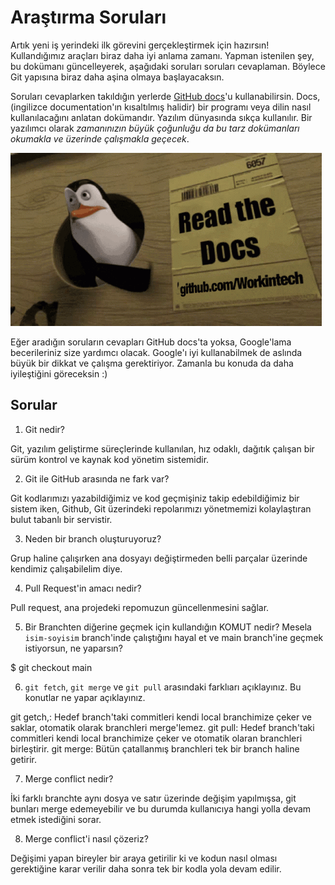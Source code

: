 # Araştırma Soruları

Artık yeni iş yerindeki ilk görevini gerçekleştirmek için hazırsın! Kullandığımız araçları biraz daha iyi anlama zamanı. Yapman istenilen şey, bu dokümanı güncelleyerek, aşağıdaki soruları soruları cevaplaman. Böylece Git yapısına biraz daha aşina olmaya başlayacaksın.

Soruları cevaplarken takıldığın yerlerde [GitHub docs](https://docs.github.com/en)'u kullanabilirsin. Docs, (ingilizce documentation'ın kısaltılmış halidir) bir programı veya dilin nasıl kullanılacağını anlatan dokümandır. Yazılım dünyasında sıkça kullanılır. Bir yazılımcı olarak _zamanınızın büyük çoğunluğu da bu tarz dokümanları okumakla ve üzerinde çalışmakla geçecek_.

![READ THE DOCS](https://github.com/Workintech/FSWeb-S1G1-Projesi-Web-Development-Projesi-icin-Git/blob/main/read-the-docs-wit.gif?raw=true)

Eğer aradığın soruların cevapları GitHub docs'ta yoksa, Google'lama becerileriniz size yardımcı olacak. Google'ı iyi kullanabilmek de aslında büyük bir dikkat ve çalışma gerektiriyor. Zamanla bu konuda da daha iyileştiğini göreceksin :)

## Sorular

1. Git nedir?

Git, yazılım geliştirme süreçlerinde kullanılan, hız odaklı, dağıtık çalışan bir sürüm kontrol ve kaynak kod 
yönetim sistemidir.

2. Git ile GitHub arasında ne fark var?

Git kodlarımızı yazabildiğimiz ve kod geçmişiniz takip edebildiğimiz bir sistem iken,
Github, Git üzerindeki repolarımızı yönetmemizi kolaylaştıran bulut tabanlı bir servistir.

3. Neden bir branch oluşturuyoruz?

Grup haline çalışırken ana dosyayı değiştirmeden belli parçalar üzerinde kendimiz çalışabilelim diye.

4. Pull Request'in amacı nedir?

Pull request, ana projedeki repomuzun güncellenmesini sağlar.

5. Bir Branchten diğerine geçmek için kullandığın KOMUT nedir? 
Mesela `isim-soyisim` branch'inde çalıştığını hayal et ve main branch'ine geçmek istiyorsun, ne yaparsın?

$ git checkout main

6. `git fetch`, `git merge` ve `git pull` arasındaki farklıarı açıklayınız. Bu konutlar ne yapar açıklayınız.

git getch,: Hedef branch'taki commitleri kendi local branchimize çeker ve saklar, otomatik olarak branchleri merge'lemez.
git pull: Hedef branch'taki commitleri kendi local branchimize çeker ve otomatik olaran branchleri birleştirir.
git merge: Bütün çatallanmış branchleri tek bir branch haline getirir.

7. Merge conflict nedir?

 İki farklı branchte aynı dosya ve satır üzerinde değişim yapılmışsa, git bunları merge edemeyebilir ve bu durumda kullanıcıya
 hangi yolla devam etmek istediğini sorar.

8. Merge conflict'i nasıl çözeriz?

Değişimi yapan bireyler bir araya getirilir ki ve kodun nasıl olması gerektiğine karar verilir daha sonra tek bir kodla yola devam edilir. 